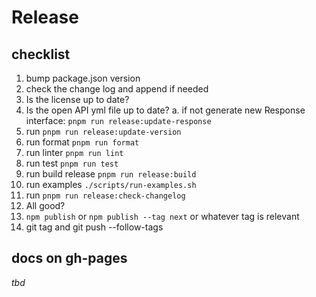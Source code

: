 # Release

## checklist

1. bump package.json version
1. check the change log and append if needed
1. Is the license up to date?
1. Is the open API yml file up to date?
   a. if not generate new Response interface: `pnpm run release:update-response`
1. run `pnpm run release:update-version`
1. run format `pnpm run format`
1. run linter `pnpm run lint`
1. run test `pnpm run test`
1. run build release `pnpm run release:build`
1. run examples `./scripts/run-examples.sh`
1. run `pnpm run release:check-changelog`
1. All good?
1. `npm publish` or `npm publish --tag next` or whatever tag is relevant
1. git tag and git push --follow-tags

## docs on gh-pages

_tbd_
